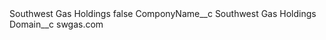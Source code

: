 <?xml version="1.0" encoding="UTF-8"?>
<CustomMetadata xmlns="http://soap.sforce.com/2006/04/metadata" xmlns:xsi="http://www.w3.org/2001/XMLSchema-instance" xmlns:xsd="http://www.w3.org/2001/XMLSchema">
    <label>Southwest Gas Holdings</label>
    <protected>false</protected>
    <values>
        <field>ComponyName__c</field>
        <value xsi:type="xsd:string">Southwest Gas Holdings</value>
    </values>
    <values>
        <field>Domain__c</field>
        <value xsi:type="xsd:string">swgas.com</value>
    </values>
</CustomMetadata>
